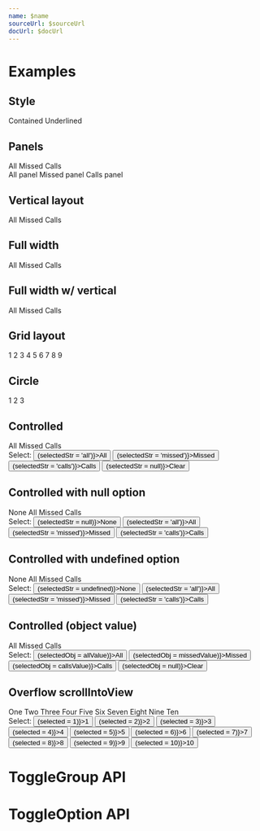 ```yaml
---
name: $name
sourceUrl: $sourceUrl
docUrl: $docUrl
---
```


<script>
  import toggleGroupApi from '$lib/components/ToggleGroup.svelte?raw&sveld';
  import toggleOptionApi from '$lib/components/ToggleOption.svelte?raw&sveld';
  import ApiDocs from '$lib/components/ApiDocs.svelte';

  import Button from '$lib/components/Button.svelte';
  import Preview from '$lib/components/Preview.svelte';
  import Radio from '$lib/components/Radio.svelte';
  import ToggleGroup from '$lib/components/ToggleGroup.svelte';
  import ToggleOption from '$lib/components/ToggleOption.svelte';
  import TogglePanel from '$lib/components/TogglePanel.svelte';

  const allValue = {};
  const missedValue = {};
  const callsValue = {};

  let selected = 1;
  let selectedStr = 'missed';
  let selectedObj = missedValue;

  let optionStyle = 'contained';
</script>

# Examples

## Style

<div class="bg-white p-2 rounded border border-gray-300 flex gap-4">
  <Radio value="contained" bind:group={optionStyle}>Contained</Radio>
  <Radio value="underlined" bind:group={optionStyle}>Underlined</Radio>
</div>

## Panels

<Preview>
  <ToggleGroup
    contained={optionStyle === 'contained'}
    underlined={optionStyle === 'underlined'}
  >
    <ToggleOption value="all" class="w-32">All</ToggleOption>
    <ToggleOption value="missed" class="w-32">Missed</ToggleOption>
    <ToggleOption value="calls" class="w-32">Calls</ToggleOption>
    <div slot="panes" class="mt-2 p-4 bg-black/5 rounded border">
      <TogglePanel>All panel</TogglePanel>
      <TogglePanel>Missed panel</TogglePanel>
      <TogglePanel>Calls panel</TogglePanel>
    </div>
  </ToggleGroup>
</Preview>

## Vertical layout

<Preview>
  <ToggleGroup
    contained={optionStyle === 'contained'}
    underlined={optionStyle === 'underlined'}
    vertical
  >
    <ToggleOption value="all">All</ToggleOption>
    <ToggleOption value="missed">Missed</ToggleOption>
    <ToggleOption value="calls">Calls</ToggleOption>
  </ToggleGroup>
</Preview>

## Full width

<Preview>
  <ToggleGroup
    contained={optionStyle === 'contained'}
    underlined={optionStyle === 'underlined'}
    classes={{ options: 'w-full' }}
  >
    <ToggleOption value="all">All</ToggleOption>
    <ToggleOption value="missed">Missed</ToggleOption>
    <ToggleOption value="calls">Calls</ToggleOption>
  </ToggleGroup>
</Preview>

## Full width w/ vertical

<Preview>
  <ToggleGroup
    contained={optionStyle === 'contained'}
    underlined={optionStyle === 'underlined'}
    classes={{ options: 'w-full' }}
    vertical
  >
    <ToggleOption value="all">All</ToggleOption>
    <ToggleOption value="missed">Missed</ToggleOption>
    <ToggleOption value="calls">Calls</ToggleOption>
  </ToggleGroup>
</Preview>

## Grid layout

<Preview>
  <ToggleGroup
    contained={optionStyle === 'contained'}
    underlined={optionStyle === 'underlined'}
    classes={{ options: '!grid grid-rows-3 grid-cols-3' }}
  >
    <ToggleOption value={1}>1</ToggleOption>
    <ToggleOption value={2}>2</ToggleOption>
    <ToggleOption value={3}>3</ToggleOption>
    <ToggleOption value={4}>4</ToggleOption>
    <ToggleOption value={5}>5</ToggleOption>
    <ToggleOption value={6}>6</ToggleOption>
    <ToggleOption value={7}>7</ToggleOption>
    <ToggleOption value={8}>8</ToggleOption>
    <ToggleOption value={9}>9</ToggleOption>
  </ToggleGroup>
</Preview>

## Circle

<Preview>
  <ToggleGroup
    contained={optionStyle === 'contained'}
    underlined={optionStyle === 'underlined'}
    circle
  >
    <ToggleOption value={1} class="h-10 aspect-square">1</ToggleOption>
    <ToggleOption value={2} class="h-10 aspect-square">2</ToggleOption>
    <ToggleOption value={3} class="h-10 aspect-square">3</ToggleOption>
  </ToggleGroup>
</Preview>

## Controlled

<Preview>
  <ToggleGroup
    contained={optionStyle === 'contained'}
    underlined={optionStyle === 'underlined'}
    bind:value={selectedStr}
  >
    <ToggleOption value="all" class="w-32">All</ToggleOption>
    <ToggleOption value="missed" class="w-32">Missed</ToggleOption>
    <ToggleOption value="calls" class="w-32">Calls</ToggleOption>
  </ToggleGroup>
</Preview>

<div class="mt-4">
  Select:
  <Button on:click={() => (selectedStr = 'all')}>All</Button>
  <Button on:click={() => (selectedStr = 'missed')}>Missed</Button>
  <Button on:click={() => (selectedStr = 'calls')}>Calls</Button>
  <Button on:click={() => (selectedStr = null)}>Clear</Button>
</div>

## Controlled with null option

<Preview>
  <ToggleGroup
    contained={optionStyle === 'contained'}
    underlined={optionStyle === 'underlined'}
    bind:value={selectedStr}
  >
    <ToggleOption value={null} class="w-32">None</ToggleOption>
    <ToggleOption value="all" class="w-32">All</ToggleOption>
    <ToggleOption value="missed" class="w-32">Missed</ToggleOption>
    <ToggleOption value="calls" class="w-32">Calls</ToggleOption>
  </ToggleGroup>
</Preview>

<div class="mt-4">
  Select:
  <Button on:click={() => (selectedStr = null)}>None</Button>
  <Button on:click={() => (selectedStr = 'all')}>All</Button>
  <Button on:click={() => (selectedStr = 'missed')}>Missed</Button>
  <Button on:click={() => (selectedStr = 'calls')}>Calls</Button>
</div>

## Controlled with undefined option

<Preview>
  <ToggleGroup
    contained={optionStyle === 'contained'}
    underlined={optionStyle === 'underlined'}
    bind:value={selectedStr}
  >
    <ToggleOption value={undefined} class="w-32">None</ToggleOption>
    <ToggleOption value="all" class="w-32">All</ToggleOption>
    <ToggleOption value="missed" class="w-32">Missed</ToggleOption>
    <ToggleOption value="calls" class="w-32">Calls</ToggleOption>
  </ToggleGroup>
</Preview>

<div class="mt-4">
  Select:
  <Button on:click={() => (selectedStr = undefined)}>None</Button>
  <Button on:click={() => (selectedStr = 'all')}>All</Button>
  <Button on:click={() => (selectedStr = 'missed')}>Missed</Button>
  <Button on:click={() => (selectedStr = 'calls')}>Calls</Button>
</div>

## Controlled (object value)

<Preview>
  <ToggleGroup
    contained={optionStyle === 'contained'}
    underlined={optionStyle === 'underlined'}
    bind:value={selectedObj}
  >
    <ToggleOption value={allValue} class="w-32">All</ToggleOption>
    <ToggleOption value={missedValue} class="w-32">Missed</ToggleOption>
    <ToggleOption value={callsValue} class="w-32">Calls</ToggleOption>
  </ToggleGroup>
</Preview>

<div class="mt-4">
  Select:
  <Button on:click={() => (selectedObj = allValue)}>All</Button>
  <Button on:click={() => (selectedObj = missedValue)}>Missed</Button>
  <Button on:click={() => (selectedObj = callsValue)}>Calls</Button>
  <Button on:click={() => (selectedObj = null)}>Clear</Button>
</div>

## Overflow scrollIntoView

<Preview>
  <ToggleGroup
    contained={optionStyle === 'contained'}
    underlined={optionStyle === 'underlined'}
    value={selected}
    classes={{ options: 'overflow-auto w-full' }}
    autoscroll
  >
    <ToggleOption value={1} class="w-32">One</ToggleOption>
    <ToggleOption value={2} class="w-32">Two</ToggleOption>
    <ToggleOption value={3} class="w-32">Three</ToggleOption>
    <ToggleOption value={4} class="w-32">Four</ToggleOption>
    <ToggleOption value={5} class="w-32">Five</ToggleOption>
    <ToggleOption value={6} class="w-32">Six</ToggleOption>
    <ToggleOption value={7} class="w-32">Seven</ToggleOption>
    <ToggleOption value={8} class="w-32">Eight</ToggleOption>
    <ToggleOption value={9} class="w-32">Nine</ToggleOption>
    <ToggleOption value={10} class="w-32">Ten</ToggleOption>
  </ToggleGroup>
</Preview>

<div class="mt-4">
  Select:
  <Button on:click={() => (selected = 1)}>1</Button>
  <Button on:click={() => (selected = 2)}>2</Button>
  <Button on:click={() => (selected = 3)}>3</Button>
  <Button on:click={() => (selected = 4)}>4</Button>
  <Button on:click={() => (selected = 5)}>5</Button>
  <Button on:click={() => (selected = 6)}>6</Button>
  <Button on:click={() => (selected = 7)}>7</Button>
  <Button on:click={() => (selected = 8)}>8</Button>
  <Button on:click={() => (selected = 9)}>9</Button>
  <Button on:click={() => (selected = 10)}>10</Button>
</div>

# ToggleGroup API

<ApiDocs api={toggleGroupApi} />

# ToggleOption API

<ApiDocs api={toggleOptionApi} />
